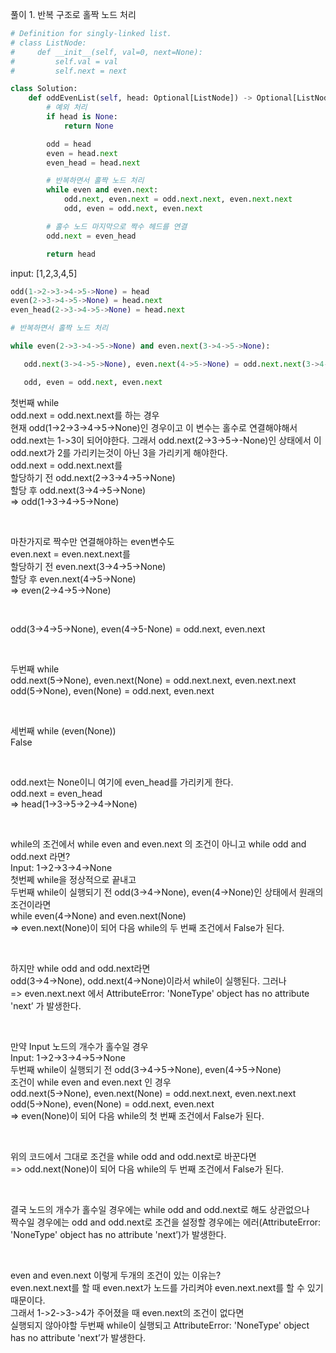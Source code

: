풀이 1. 반복 구조로 홀짝 노드 처리

```py
# Definition for singly-linked list.
# class ListNode:
#     def __init__(self, val=0, next=None):
#         self.val = val
#         self.next = next

class Solution:
    def oddEvenList(self, head: Optional[ListNode]) -> Optional[ListNode]:
        # 예외 처리
        if head is None:
            return None

        odd = head
        even = head.next
        even_head = head.next

        # 반복하면서 홀짝 노드 처리
        while even and even.next:
            odd.next, even.next = odd.next.next, even.next.next
            odd, even = odd.next, even.next

        # 홀수 노드 마지막으로 짝수 헤드를 연결
        odd.next = even_head

        return head
```

input: [1,2,3,4,5]

```py
odd(1->2->3->4->5->None) = head
even(2->3->4->5->None) = head.next
even_head(2->3->4->5->None) = head.next
```

```py
# 반복하면서 홀짝 노드 처리

while even(2->3->4->5->None) and even.next(3->4->5->None):

   odd.next(3->4->5->None), even.next(4->5->None) = odd.next.next(3->4->5->None), even.next.next(4->5->None)

   odd, even = odd.next, even.next
```

첫번째 while <br />
odd.next = odd.next.next를 하는 경우 <br />
현재 odd(1->2->3->4->5->None)인 경우이고 이 변수는 홀수로 연결해야해서 <br />
odd.next는 1->3이 되어야한다. 그래서 odd.next(2->3->5->-None)인 상태에서 이 odd.next가 2를 가리키는것이 아닌 3을 가리키게 해야한다. <br />
odd.next = odd.next.next를 <br />
할당하기 전 odd.next(2->3->4->5->None) <br />
할당 후 odd.next(3->4->5->None) <br />
=> odd(1->3->4->5->None) <br />

<br />

마찬가지로 짝수만 연결해야하는 even변수도 <br />
even.next = even.next.next를 <br />
할당하기 전 even.next(3->4->5->None) <br />
할당 후 even.next(4->5->None) <br />
=> even(2->4->5->None) <br />

<br />

odd(3->4->5->None), even(4->5-None) = odd.next, even.next <br />

<br />

두번째 while <br />
odd.next(5->None), even.next(None) = odd.next.next, even.next.next <br />
odd(5->None), even(None) = odd.next, even.next <br />

<br />

세번째 while (even(None)) <br />
False <br />

<br />

odd.next는 None이니 여기에 even_head를 가리키게 한다. <br />
odd.next = even_head <br />
=> head(1->3->5->2->4->None) <br />

<br />

while의 조건에서 while even and even.next 의 조건이 아니고 while odd and odd.next 라면? <br />
Input: 1->2->3->4->None <br />
첫번쩨 while을 정상적으로 끝내고 <br />
두번째 while이 실행되기 전 odd(3->4->None), even(4->None)인 상태에서 원래의 조건이라면 <br />
while even(4->None) and even.next(None) <br />
=> even.next(None)이 되어 다음 while의 두 번째 조건에서 False가 된다. <br />

<br />

하지만 while odd and odd.next라면 <br />
odd(3->4->None), odd.next(4->None)이라서 while이 실행된다. 그러나 <br />
=> even.next.next 에서 AttributeError: 'NoneType' object has no attribute 'next’ 가 발생한다. <br />

<br />

만약 Input 노드의 개수가 홀수일 경우 <br />
Input: 1->2->3->4->5->None <br />
두번째 while이 실행되기 전 odd(3->4->5->None), even(4->5->None) <br />
조건이 while even and even.next 인 경우 <br />
odd.next(5->None), even.next(None) = odd.next.next, even.next.next <br />
odd(5->None), even(None) = odd.next, even.next <br />
=> even(None)이 되어 다음 while의 첫 번째 조건에서 False가 된다. <br />

<br />

위의 코드에서 그대로 조건을 while odd and odd.next로 바꾼다면 <br />
=> odd.next(None)이 되어 다음 while의 두 번째 조건에서 False가 된다. <br />

<br />

결국 노드의 개수가 홀수일 경우에는 while odd and odd.next로 해도 상관없으나 <br />
짝수일 경우에는 odd and odd.next로 조건을 설정할 경우에는 에러(AttributeError: 'NoneType' object has no attribute 'next’)가 발생한다. <br />

<br />

even and even.next 이렇게 두개의 조건이 있는 이유는? <br />
even.next.next를 할 때 even.next가 노드를 가리켜야 even.next.next를 할 수 있기 때문이다. <br />
그래서 1->2->3->4가 주어졌을 때 even.next의 조건이 없다면 <br />
실행되지 않아야할 두번째 while이 실행되고 AttributeError: 'NoneType' object has no attribute 'next’가 발생한다. <br />
